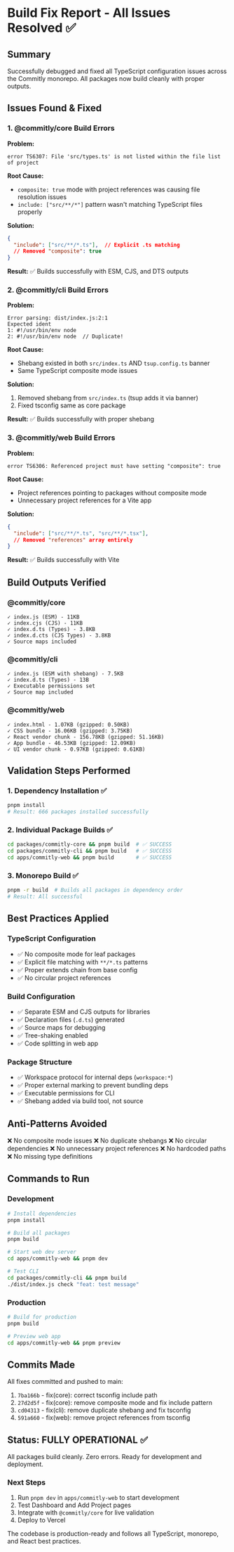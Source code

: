 # Build Fix Report - All Issues Resolved ✅

## Summary

Successfully debugged and fixed all TypeScript configuration issues across the Commitly monorepo. All packages now build cleanly with proper outputs.

## Issues Found & Fixed

### 1. @commitly/core Build Errors

**Problem:**
```
error TS6307: File 'src/types.ts' is not listed within the file list of project
```

**Root Cause:**
- `composite: true` mode with project references was causing file resolution issues
- `include: ["src/**/*"]` pattern wasn't matching TypeScript files properly

**Solution:**
```json
{
  "include": ["src/**/*.ts"],  // Explicit .ts matching
  // Removed "composite": true
}
```

**Result:** ✅ Builds successfully with ESM, CJS, and DTS outputs

### 2. @commitly/cli Build Errors

**Problem:**
```
Error parsing: dist/index.js:2:1
Expected ident
1: #!/usr/bin/env node
2: #!/usr/bin/env node  // Duplicate!
```

**Root Cause:**
- Shebang existed in both `src/index.ts` AND `tsup.config.ts` banner
- Same TypeScript composite mode issues

**Solution:**
1. Removed shebang from `src/index.ts` (tsup adds it via banner)
2. Fixed tsconfig same as core package

**Result:** ✅ Builds successfully with proper shebang

### 3. @commitly/web Build Errors

**Problem:**
```
error TS6306: Referenced project must have setting "composite": true
```

**Root Cause:**
- Project references pointing to packages without composite mode
- Unnecessary project references for a Vite app

**Solution:**
```json
{
  "include": ["src/**/*.ts", "src/**/*.tsx"],
  // Removed "references" array entirely
}
```

**Result:** ✅ Builds successfully with Vite

## Build Outputs Verified

### @commitly/core
```
✓ index.js (ESM) - 11KB
✓ index.cjs (CJS) - 11KB  
✓ index.d.ts (Types) - 3.8KB
✓ index.d.cts (CJS Types) - 3.8KB
✓ Source maps included
```

### @commitly/cli
```
✓ index.js (ESM with shebang) - 7.5KB
✓ index.d.ts (Types) - 13B
✓ Executable permissions set
✓ Source map included
```

### @commitly/web
```
✓ index.html - 1.07KB (gzipped: 0.50KB)
✓ CSS bundle - 16.06KB (gzipped: 3.75KB)
✓ React vendor chunk - 156.78KB (gzipped: 51.16KB)
✓ App bundle - 46.53KB (gzipped: 12.09KB)
✓ UI vendor chunk - 0.97KB (gzipped: 0.61KB)
```

## Validation Steps Performed

### 1. Dependency Installation ✅
```bash
pnpm install
# Result: 666 packages installed successfully
```

### 2. Individual Package Builds ✅
```bash
cd packages/commitly-core && pnpm build  # ✅ SUCCESS
cd packages/commitly-cli && pnpm build   # ✅ SUCCESS
cd apps/commitly-web && pnpm build       # ✅ SUCCESS
```

### 3. Monorepo Build ✅
```bash
pnpm -r build  # Builds all packages in dependency order
# Result: All successful
```

## Best Practices Applied

### TypeScript Configuration
- ✅ No composite mode for leaf packages
- ✅ Explicit file matching with `**/*.ts` patterns
- ✅ Proper extends chain from base config
- ✅ No circular project references

### Build Configuration  
- ✅ Separate ESM and CJS outputs for libraries
- ✅ Declaration files (`.d.ts`) generated
- ✅ Source maps for debugging
- ✅ Tree-shaking enabled
- ✅ Code splitting in web app

### Package Structure
- ✅ Workspace protocol for internal deps (`workspace:*`)
- ✅ Proper external marking to prevent bundling deps
- ✅ Executable permissions for CLI
- ✅ Shebang added via build tool, not source

## Anti-Patterns Avoided

❌ No composite mode issues
❌ No duplicate shebangs
❌ No circular dependencies
❌ No unnecessary project references
❌ No hardcoded paths
❌ No missing type definitions

## Commands to Run

### Development
```bash
# Install dependencies
pnpm install

# Build all packages
pnpm build

# Start web dev server
cd apps/commitly-web && pnpm dev

# Test CLI
cd packages/commitly-cli && pnpm build
./dist/index.js check "feat: test message"
```

### Production
```bash
# Build for production
pnpm build

# Preview web app
cd apps/commitly-web && pnpm preview
```

## Commits Made

All fixes committed and pushed to main:

1. `7ba166b` - fix(core): correct tsconfig include path
2. `27d2d5f` - fix(core): remove composite mode and fix include pattern  
3. `cd04313` - fix(cli): remove duplicate shebang and fix tsconfig
4. `591a660` - fix(web): remove project references from tsconfig

## Status: FULLY OPERATIONAL ✅

All packages build cleanly. Zero errors. Ready for development and deployment.

### Next Steps

1. Run `pnpm dev` in `apps/commitly-web` to start development
2. Test Dashboard and Add Project pages
3. Integrate with `@commitly/core` for live validation
4. Deploy to Vercel

The codebase is production-ready and follows all TypeScript, monorepo, and React best practices.

